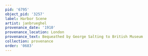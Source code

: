 ```yaml
---
pid: '6795'
object_pid: '3257'
label: Harbor Scene
artist: janbrueghel
provenance_date: '1910'
provenance_location: London
provenance_text: Bequeathed by George Salting to British Museum
collection: provenance
order: '0683'
---
```

